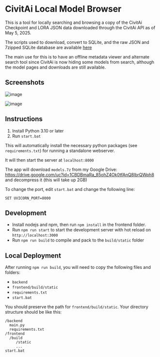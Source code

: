 # CivitAi Local Model Browser

This is a tool for locally searching and browsing a copy of the CivitAi Checkpoint and LORA JSON data downloaded through the CivitAi API as of May 5, 2025.

The scripts used to download, convert to SQLite, and the raw JSON and 7zipped SQLite database are available [here](https://drive.google.com/drive/folders/1jMbwb3HUcDNB2H6n1GXt2WKK-COpbdrQ)

The main use for this is to have an offline metadata viewer and alternate search tool since CivitAi is now hiding some models from search, although the model pages and downloads are still available.

## Screenshots

![image](https://github.com/user-attachments/assets/584e5071-59f9-455f-b612-18a113efb531)

![image](https://github.com/user-attachments/assets/fadb005d-242b-4477-a7f8-d9b64c067065)


## Instructions

1. Install Python 3.10 or later
2. Run `start.bat`

This will automatically install the necessary python packages (see `requirements.txt`) for running a standalone webserver.

It will then start the server at `localhost:8000`

The app will download `models.7z` from my Google Drive: https://drive.google.com/uc?id=1CBDBmaRa_85ohZ4Ok0tfAnQ8lbrQWph8 and decompress it (this will take up 2GB)

To change the port, edit `start.bat` and change the following line:

```
SET UVICORN_PORT=8000
```

## Development

* Install nodejs and npm, then run `npm install` in the frontend folder.  
* Run `npm run start` to start the development server with hot reload on `http://localhost:3000`
* Run `npm run build` to compile and pack to the `build/static` folder

## Local Deployment

After running `npm run build`, you will need to copy the following files and folders:

* `backend`
* `frontend/build/static`
* `requirements.txt`
* `start.bat`

You should preserve the path for `frontend/build/static`. Your directory structure should  be like this:

```
/backend
  main.py
  requirements.txt
/frontend
  /build
     /static
     ...
start.bat
```

